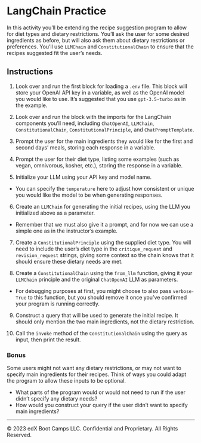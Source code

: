 # LangChain Practice

In this activity you’ll be extending the recipe suggestion program to allow for diet types and dietary restrictions. You’ll ask the user for some desired ingredients as before, but will also ask them about dietary restrictions or preferences. You’ll use `LLMChain` and `ConstitutionalChain` to ensure that the recipes suggested fit the user’s needs.

## Instructions

1. Look over and run the first block for loading a `.env` file. This block will store your OpenAI API key in a variable, as well as the OpenAI model you would like to use. It’s suggested that you use `gpt-3.5-turbo` as in the example.

2. Look over and run the block with the imports for the LangChain components you’ll need, including `ChatOpenAI`, `LLMChain`, `ConstitutionalChain`, `ConstitutionalPrinciple`, and `ChatPromptTemplate`.

3. Prompt the user for the main ingredients they would like for the first and second days’ meals, storing each response in a variable.

4. Prompt the user for their diet type, listing some examples (such as vegan, omnivorous, kosher, etc.), storing the response in a variable.

5. Initialize your LLM using your API key and model name.
  * You can specify the `temperature` here to adjust how consistent or unique you would like the model to be when generating responses.

6. Create an `LLMChain` for generating the initial recipes, using the LLM you initialized above as a parameter.
  * Remember that we must also give it a prompt, and for now we can use a simple one as in the instructor’s example.

7. Create a `ConstitutionalPrinciple` using the supplied diet type. You will need to include the user’s diet type in the `critique_request` and `revision_request` strings, giving some context so the chain knows that it should ensure these dietary needs are met.

8. Create a `ConstitutionalChain` using the `from_llm` function, giving it your `LLMChain` principle and the original `ChatOpenAI` LLM as parameters.
  * For debugging purposes at first, you might choose to also pass `verbose-True` to this function, but you should remove it once you’ve confirmed your program is running correctly.

9. Construct a query that will be used to generate the initial recipe. It should only mention the two main ingredients, not the dietary restriction.

10. Call the `invoke` method of the `ConstitutionalChain` using the query as input, then print the result.

### Bonus

Some users might not want any dietary restrictions, or may not want to specify main ingredients for their recipes. Think of ways you could adapt the program to allow these inputs to be optional.
  * What parts of the program would or would not need to run if the user didn’t specify any dietary needs?
  * How would you construct your query if the user didn’t want to specify main ingredients?

---

© 2023 edX Boot Camps LLC. Confidential and Proprietary. All Rights Reserved.
